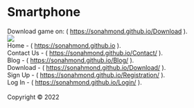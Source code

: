 # Smartphone
Download game on: ( <a href="https://sonahmond.github.io/Download/">https://sonahmond.github.io/Download</a> ).
<br>
<img src="https://sonahmond.github.io/Images/favicon.ico">
<br>
Home - ( <a href="https://sonahmond.github.io">https://sonahmond.github.io</a> ).
<br>
Contact Us - ( <a href="https://sonahmond.github.io/Contact/">https://sonahmond.github.io/Contact/</a> ).
<br>
Blog - ( <a href="https://sonahmond.github.io/Blog/">https://sonahmond.github.io/Blog/</a> ).
<br>
Download - ( <a href="https://sonahmond.github.io/Download/">https://sonahmond.github.io/Download/</a> ).
<br>
Sign Up - ( <a href="https://sonahmond.github.io/Registration/">https://sonahmond.github.io/Registration/</a> ).
<br>
Log In - ( <a href="https://sonahmond.github.io/Login/">https://sonahmond.github.io/Login/</a> ).
<br><br>
Copyright © 2022
